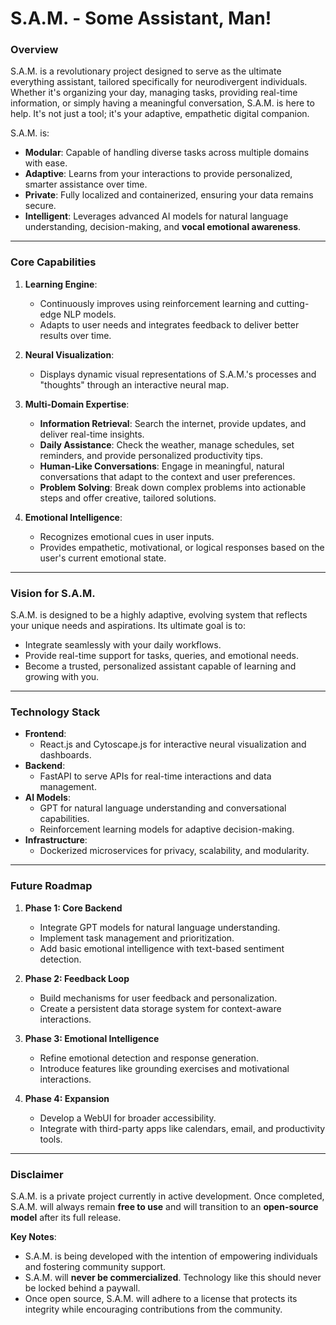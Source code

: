 **S.A.M. - Some Assistant, Man!**
=================================

### **Overview**

S.A.M. is a revolutionary project designed to serve as the ultimate everything assistant, tailored specifically for neurodivergent individuals. Whether it's organizing your day, managing tasks, providing real-time information, or simply having a meaningful conversation, S.A.M. is here to help. It's not just a tool; it's your adaptive, empathetic digital companion.

S.A.M. is:

-   **Modular**: Capable of handling diverse tasks across multiple domains with ease.
-   **Adaptive**: Learns from your interactions to provide personalized, smarter assistance over time.
-   **Private**: Fully localized and containerized, ensuring your data remains secure.
-   **Intelligent**: Leverages advanced AI models for natural language understanding, decision-making, and **vocal emotional awareness**.

* * * * *

### **Core Capabilities**

1.  **Learning Engine**:

    -   Continuously improves using reinforcement learning and cutting-edge NLP models.
    -   Adapts to user needs and integrates feedback to deliver better results over time.
2.  **Neural Visualization**:

    -   Displays dynamic visual representations of S.A.M.'s processes and "thoughts" through an interactive neural map.
3.  **Multi-Domain Expertise**:

    -   **Information Retrieval**: Search the internet, provide updates, and deliver real-time insights.
    -   **Daily Assistance**: Check the weather, manage schedules, set reminders, and provide personalized productivity tips.
    -   **Human-Like Conversations**: Engage in meaningful, natural conversations that adapt to the context and user preferences.
    -   **Problem Solving**: Break down complex problems into actionable steps and offer creative, tailored solutions.
4.  **Emotional Intelligence**:

    -   Recognizes emotional cues in user inputs.
    -   Provides empathetic, motivational, or logical responses based on the user's current emotional state.

* * * * *

### **Vision for S.A.M.**

S.A.M. is designed to be a highly adaptive, evolving system that reflects your unique needs and aspirations. Its ultimate goal is to:

-   Integrate seamlessly with your daily workflows.
-   Provide real-time support for tasks, queries, and emotional needs.
-   Become a trusted, personalized assistant capable of learning and growing with you.

* * * * *

### **Technology Stack**

-   **Frontend**:
    -   React.js and Cytoscape.js for interactive neural visualization and dashboards.
-   **Backend**:
    -   FastAPI to serve APIs for real-time interactions and data management.
-   **AI Models**:
    -   GPT for natural language understanding and conversational capabilities.
    -   Reinforcement learning models for adaptive decision-making.
-   **Infrastructure**:
    -   Dockerized microservices for privacy, scalability, and modularity.

* * * * *

### **Future Roadmap**

1.  **Phase 1: Core Backend**

    -   Integrate GPT models for natural language understanding.
    -   Implement task management and prioritization.
    -   Add basic emotional intelligence with text-based sentiment detection.
2.  **Phase 2: Feedback Loop**

    -   Build mechanisms for user feedback and personalization.
    -   Create a persistent data storage system for context-aware interactions.
3.  **Phase 3: Emotional Intelligence**

    -   Refine emotional detection and response generation.
    -   Introduce features like grounding exercises and motivational interactions.
4.  **Phase 4: Expansion**

    -   Develop a WebUI for broader accessibility.
    -   Integrate with third-party apps like calendars, email, and productivity tools.

* * * * *

### **Disclaimer**

S.A.M. is a private project currently in active development. Once completed, S.A.M. will always remain **free to use** and will transition to an **open-source model** after its full release.

**Key Notes**:

-   S.A.M. is being developed with the intention of empowering individuals and fostering community support.
-   S.A.M. will **never be commercialized**. Technology like this should never be locked behind a paywall.
-   Once open source, S.A.M. will adhere to a license that protects its integrity while encouraging contributions from the community.
